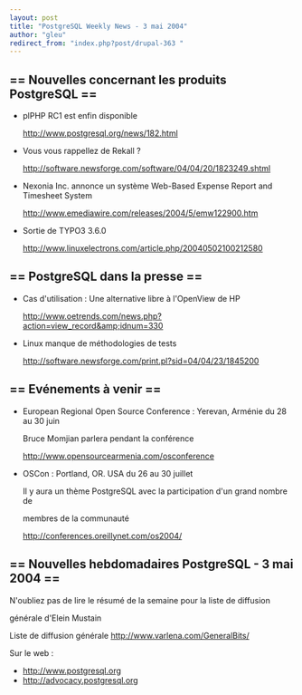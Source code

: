 ```yaml
---
layout: post
title: "PostgreSQL Weekly News - 3 mai 2004"
author: "gleu"
redirect_from: "index.php?post/drupal-363 "
---
```




<h2>== Nouvelles concernant les produits PostgreSQL ==</h2>

<ul>

<li>plPHP RC1 est enfin disponible<br />

<a href="http://www.postgresql.org/news/182.html">http://www.postgresql.org/news/182.html</a></li>

<li>Vous vous rappellez de Rekall&nbsp;?<br />

<a href="http://software.newsforge.com/software/04/04/20/1823249.shtml">http://software.newsforge.com/software/04/04/20/1823249.shtml</a></li>

<li>Nexonia Inc. annonce un système Web-Based Expense Report and Timesheet System<br />

<a href="http://www.emediawire.com/releases/2004/5/emw122900.htm">http://www.emediawire.com/releases/2004/5/emw122900.htm</a></li>

<li>Sortie de TYPO3 3.6.0<br />

<a href="http://www.linuxelectrons.com/article.php/20040502100212580">http://www.linuxelectrons.com/article.php/20040502100212580</a></li>

</ul>

<h2>== PostgreSQL dans la presse ==</h2>

<ul>

<li>Cas d'utilisation&nbsp;: Une alternative libre à l'OpenView de HP<br />

<a href="http://www.oetrends.com/news.php?action=view_record&amp;idnum=330">http://www.oetrends.com/news.php?action=view_record&amp;idnum=330</a></li>

<li>Linux manque de méthodologies de tests<br />

<a href="http://software.newsforge.com/print.pl?sid=04/04/23/1845200">http://software.newsforge.com/print.pl?sid=04/04/23/1845200</a></li>

</ul>

<h2>== Evénements à venir ==</h2>

<ul>

<li>European Regional Open Source Conference&nbsp;: Yerevan, Arménie du 28 au 30 juin<br />

Bruce Momjian parlera pendant la conférence<br />

<a href="http://www.opensourcearmenia.com/osconference">http://www.opensourcearmenia.com/osconference</a></li>

<li>OSCon&nbsp;: Portland, OR. USA du 26 au 30 juillet<br />

Il y aura un thème PostgreSQL avec la participation d'un grand nombre de

membres de la communauté<br />

<a href="http://conferences.oreillynet.com/os2004/">http://conferences.oreillynet.com/os2004/</a></li>

</ul>

<h2>== Nouvelles hebdomadaires PostgreSQL - 3 mai 2004 ==</h2>

<p>N'oubliez pas de lire le résumé de la semaine pour la liste de diffusion

générale d'Elein Mustain</p>

<p>Liste de diffusion générale <a href="http://www.varlena.com/GeneralBits/">http://www.varlena.com/GeneralBits/</a>

</p>

<p>Sur le web :

</p>

<ul>

<li><a href="http://www.postgresql.org">http://www.postgresql.org</a></li>

<li><a href="http://advocacy.postgresql.org">http://advocacy.postgresql.org</a></li>

</ul>